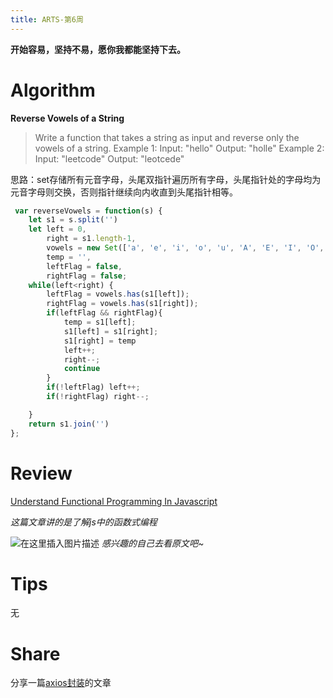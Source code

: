 ```yaml
---
title: ARTS-第6周
---
```

**开始容易，坚持不易，愿你我都能坚持下去。**
# Algorithm
**Reverse Vowels of a String**
> Write a function that takes a string as input and reverse only the vowels of a string.
 Example 1:
 Input: "hello"
 Output: "holle"
 Example 2:
 Input: "leetcode"
 Output: "leotcede"
 
 思路：set存储所有元音字母，头尾双指针遍历所有字母，头尾指针处的字母均为元音字母则交换，否则指针继续向内收直到头尾指针相等。
```javascript
 var reverseVowels = function(s) {
    let s1 = s.split('')
    let left = 0,
        right = s1.length-1,
        vowels = new Set(['a', 'e', 'i', 'o', 'u', 'A', 'E', 'I', 'O', 'U']),
        temp = '',
        leftFlag = false,
        rightFlag = false;
    while(left<right) {
        leftFlag = vowels.has(s1[left]);
        rightFlag = vowels.has(s1[right]);
        if(leftFlag && rightFlag){
            temp = s1[left];
            s1[left] = s1[right];
            s1[right] = temp
            left++;
            right--;
            continue
        }
        if(!leftFlag) left++;
        if(!rightFlag) right--;

    }
    return s1.join('')
};
```
 # Review
 [Understand Functional Programming In Javascript](https://medium.com/@mehdiouss315/understand-functional-programming-in-javascript-57840c4edc8)

*这篇文章讲的是了解js中的函数式编程*

![在这里插入图片描述](https://img-blog.csdnimg.cn/202010091611384.png?x-oss-process=image/watermark,type_ZmFuZ3poZW5naGVpdGk,shadow_10,text_aHR0cHM6Ly9ibG9nLmNzZG4ubmV0L3FxXzM4NDA5MjY0,size_16,color_FFFFFF,t_70#pic_center)
*感兴趣的自己去看原文吧~*
# Tips
无
# Share
分享一篇[axios封装](https://mp.weixin.qq.com/s/IKCSVS5BvvarzXZesOP-DQ)的文章



